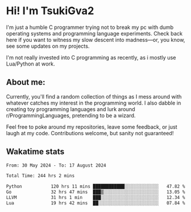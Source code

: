 # Hi! I'm TsukiGva2

I'm just a humble C programmer trying not to break my pc with dumb operating systems and programming language experiments. Check back here if you want to witness my slow descent into madness—or, you know, see some updates on my projects.

I'm not really invested into C programming as recently, as i mostly use Lua/Python at work.

## About me:

Currently, you'll find a random collection of things as I mess around with whatever catches my interest in the programming world. I also dabble in creating toy programming languages and lurk around r/ProgrammingLanguages, pretending to be a wizard.

Feel free to poke around my repositories, leave some feedback, or just laugh at my code. Contributions welcome, but sanity not guaranteed!

## Wakatime stats
<!--START_SECTION:waka-->

```txt
From: 30 May 2024 - To: 17 August 2024

Total Time: 244 hrs 2 mins

Python           120 hrs 11 mins ████████████░░░░░░░░░░░░░   47.82 %
Go               32 hrs 47 mins  ███▒░░░░░░░░░░░░░░░░░░░░░   13.05 %
LLVM             31 hrs 1 min    ███░░░░░░░░░░░░░░░░░░░░░░   12.34 %
Lua              19 hrs 42 mins  ██░░░░░░░░░░░░░░░░░░░░░░░   07.84 %
```

<!--END_SECTION:waka-->
